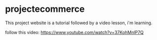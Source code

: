 # projectecommerce
This project website is a tutorial followed by a video lesson, i'm learning.

follow this video: https://www.youtube.com/watch?v=37KohMnlP7Q

